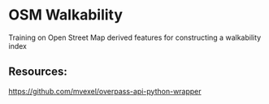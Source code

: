 # OSM Walkability
Training on Open Street Map derived features for constructing a walkability index

## Resources:

https://github.com/mvexel/overpass-api-python-wrapper